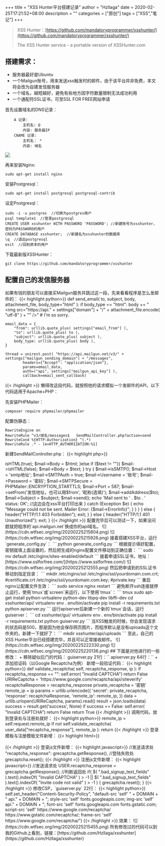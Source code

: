 +++
title = "XSS Hunter平台搭建记录"
author = "Hzllaga"
date =  2020-02-25T17:21:52+08:00
description = ""
categories = ["原创"]
tags = ["XSS","笔记"]
+++

> XSS Hunter：[https://github.com/mandatoryprogrammer/xsshunter/](https://github.com/mandatoryprogrammer/xsshunter/)
>
>The XSS Hunter service - a portable version of XSSHunter.com<!--more-->

## 搭建需求：
+ 服务器最好是Ubuntu
+ 一个Mailgun账号，用来发送xss触发时的邮件，由于该平台并非免费，本文将会改为自建发信服务器
+ 一个域名，越短越好，避免有些地方因字符数量限制无法成功利用
+ 一个通配符SSL证书，可至SSL FOR FREE网站申请

首先设置域名的DNS记录：
```
    A 记录:
        主机名: @
        内容: 服务器IP
    CNAME 记录:
        主机名： *
        内容: 域名
```
![](https://cdn.wtfsec.org/img/20200225205745.png)

再来安装Nginx:
```
sudo apt-get install nginx
```
安装Postgresql：
```
sudo apt-get install postgresql postgresql-contrib
```
设定Postgresql：
```
sudo -i -u postgres  //切换为postgres用户
psql template1  //登录postgresql
CREATE USER xsshunter WITH PASSWORD 'PASSWORD'; //新建账号为xsshunter，密码为PASSWORD的用户
CREATE DATABASE xsshunter;  //新建名为xsshunter的数据库
\q  //退出postgresql
exit  //回到原本的用户
```
下载最新版XSSHunter：
```
git clone https://github.com/mandatoryprogrammer/xsshunter
```
## 配置自己的发信服务器
如果有钱的朋友可以直接买Mailgun服务并跳过这一段，先来看看程序是怎么发邮件的：
{{< highlight python>}}
def send_email( to, subject, body, attachment_file, body_type="html" ):
    if body_type == "html":
        body += "<br /><img src=\"https://api." + settings["domain"] + "/" + attachment_file.encode( "utf-8" ) + "\" />" # I'm so sorry.

    email_data = {
        "from": urllib.quote_plus( settings["email_from"] ),
        "to": urllib.quote_plus( to ),
        "subject": urllib.quote_plus( subject ),
        body_type: urllib.quote_plus( body ),
    }

    thread = unirest.post( "https://api.mailgun.net/v3/" + settings["mailgun_sending_domain"] + "/messages",
            headers={"Accept": "application/json"},
            params=email_data,
            auth=("api", settings["mailgun_api_key"] ),
            callback=email_sent_callback)
{{< /highlight >}}
懒得改这段代码，就按照他的请求模拟一个发邮件的API，以下代码适用于Apache+PHP：

先安装PHPMailer：
```
composer require phpmailer/phpmailer
```
配置伪静态：
```
RewriteEngine on
RewriteRule ^v3/域名/messages$   SendMailController.php?action=send
RewriteCond %{HTTP:Authorization} ^(.*)
RewriteRule .* - [e=HTTP_AUTHORIZATION:%1]
```
新建SendMailController.php：
{{< highlight php>}}
<?php

use PHPMailer\PHPMailer\PHPMailer;
use PHPMailer\PHPMailer\SMTP;
use PHPMailer\PHPMailer\Exception;

require 'vendor/autoload.php';
$mail = new PHPMailer(true);

if (isset($_SERVER['HTTP_AUTHORIZATION'])) {
    $authkey = "设置一个api密钥，一会平台根据这个密钥接入";
    $auth = base64_decode(str_replace("Basic ", "", $_SERVER['HTTP_AUTHORIZATION']));
    if ($auth == "api:" . $authkey) {
        @$action = $_GET['action'];
        if (isset($action)) { 
            if ($action == "send") { 
                @$from = urldecode($_POST['from']);
                @$to = urldecode($_POST['to']);
                @$subject = urldecode($_POST['subject']);
                @$html = urldecode($_POST['html']);
                @$text = urldecode($_POST['text']);
                if ($html != ""){
                    $mail->isHTML(true);
                    $mail->Body = $html;
                }else if ($text != ""){
                    $mail->isHTML(false);
                    $mail->Body = $text;
                }
                try {
                    $mail->isSMTP();
                    $mail->Host = 'smtp地址';
                    $mail->SMTPAuth = true;
                    $mail->Username = '账号';
                    $mail->Password = '密码';
                    $mail->SMTPSecure = PHPMailer::ENCRYPTION_STARTTLS;
                    $mail->Port = 587;
                    $mail->setFrom('发信地址，也可以用$from', '昵称(选填)');
                    $mail->addAddress($to);
                    $mail->Subject = $subject;
                    $mail->send();
                    echo 'Mail sent to ' . $to . ' status: OK'; //这边会在xss平台打印出来
                } catch (Exception $e) {
                    echo "Message could not be sent. Mailer Error: {$mail->ErrorInfo}";
                }
            }
        }
    } else { 
        header("HTTP/1.1 403 Forbidden");
        exit;
    }
} else { 
    header("HTTP/1.1 401 Unauthorized");
    exit;
}

{{< /highlight >}}
配置完毕后可以测试一下，如果没问题就把程序的`api.mailgun.net`换成你的api域名。
![](https://cdn.wtfsec.org/img/20200225215804.png)

![](https://cdn.wtfsec.org/img/20200225215926.png)

接着搭建XSS平台，运行`generate_config.py`：
```
python generate_config.py
```
根据提示填好配置，密钥就填上面设置的，然后把生成的nginx配置文件移动到正确位置：
```
sudo mv default /etc/nginx/sites-enabled/default
```
接着申请SSL证书，地址：[https://www.sslforfree.com/](https://www.sslforfree.com/)
![](https://cdn.wtfsec.org/img/20200225212555.png)

然后把申请到的SSL证书移动到指定目录：
```
mkdir /etc/nginx/ssl
/etc/nginx/ssl/yourdomain.com.crt; #certificate.crt
/etc/nginx/ssl/yourdomain.com.key; #private.key
```
重启nginx让配置文件生效：
```
sudo service nginx restart
```
避免断开ssh连接就停止运行，使用`tmux`或`screen`来运行，以下使用`tmux`：
```
tmux
sudo apt-get install python-virtualenv python-dev libpq-dev libffi-dev
cd xsshunter/api/
virtualenv env
. env/bin/activate
pip install -r requirements.txt
python apiserver.py
```
运行apiserver后新建一个新的`tmux`会话，运行guiserver：
```
cd xsshunter/gui/
virtualenv env
. env/bin/activate
pip install -r requirements.txt
python guiserver.py
```
当XSS触发的时候，你会发现请求的状态码是500，那是因为他会保存网页图片，而程序默认是没有uploads这个文件夹的，新建一下就好了：
```
mkdir xsshunter/api/uploads
```
至此，自己的XSS Hunter平台已经搭建完毕，并且可以正常接收邮件。
![](https://cdn.wtfsec.org/img/20200225222330.png)

![](https://cdn.wtfsec.org/img/20200225220136.png)

## 下面是对他进行的一些修改：
+ 移除疑似后门的代码：

guiserver.py 21行：`<script src=//y.vg></script>`

apiserver.py 64行：`<script src=//y.vg></script>`
+ 添加验证码（以Google Recaptcha为例）

新增一段验证代码：
{{< highlight python>}}
    def validate_recaptcha( self, recaptcha_response, ip ):
        if recaptcha_response == "":
            self.error( "Invalid CAPTCHA")
            return False
        URIReCaptcha = 'https://www.google.com/recaptcha/api/siteverify'
        recaptchaResponse = recaptcha_response
        private_recaptcha = '密钥'
        remote_ip = ip
        params = urllib.urlencode({
        'secret': private_recaptcha,
        'response': recaptchaResponse,
        'remote_ip': remote_ip,
        })
        data = urllib.urlopen(URIReCaptcha, params).read()
        result = json.loads(data)
        success = result.get('success', None)
        if success == False:
            self.error( "Invalid CAPTCHA")
            return False
        return True
{{< /highlight >}}
调用代码，放到登录处与注册处就好：
{{< highlight python>}}
remote_ip = self.request.remote_ip
if not self.validate_recaptcha( user_data["recaptcha_response"], remote_ip ):
    return
{{< /highlight >}}
登录模板与注册模板文件新增：
{{< highlight html>}}
<div class="g-recaptcha" data-sitekey="密钥"></div><br />
<script type="text/javascript" src="https://www.google.com/recaptcha/api.js"></script>
{{< /highlight >}}
登录js文件新增：
{{< highlight javascript>}}
//发送请求处
"recaptcha_response": grecaptcha.getResponse(),
//登陆失败处
grecaptcha.reset();
{{< /highlight >}}
注册js文件新增：
{{< highlight javascript>}}
//发送请求处
USER.recaptcha_response = grecaptcha.getResponse();
//判断返回处
if( $( ".bad_signup_text_fields" ).text().indexOf( "Invalid CAPTCHA" ) > -1 || $( ".bad_signup_text_fields" ).text().indexOf( "Invite code not valid" ) > -1 ) {
    grecaptcha.reset();
}
{{< /highlight >}}
修改CSP，`guiserver.py` 22行：
{{< highlight python>}}
self.set_header("Content-Security-Policy", "default-src 'self' " + DOMAIN + " api." + DOMAIN + "; style-src 'self' fonts.googleapis.com; img-src 'self' api." + DOMAIN + "; font-src 'self' fonts.googleapis.com fonts.gstatic.com; script-src 'self' https://www.google.com/recaptcha/ https://www.gstatic.com/recaptcha/; frame-src 'self' https://www.google.com/recaptcha/")
{{< /highlight >}}
效果：
![](https://cdn.wtfsec.org/img/20200225215455.png)

所有修改过的代码可以到我的Github上看到，链接：[https://github.com/Hzllaga/xsshunter](https://github.com/Hzllaga/xsshunter)